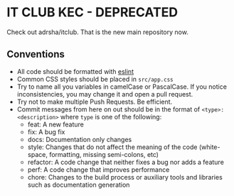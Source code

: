 # IT CLUB KEC - DEPRECATED

Check out adrsha/itclub. That is the new main repository now.

## Conventions

* All code should be formatted with [eslint](https://eslint.org/)
* Common CSS styles should be placed in `src/app.css`
* Try to name all you variables in camelCase or PascalCase. If you notice inconsistencies, you may change it and open a pull request.
* Try not to make multiple Push Requests. Be efficient. 
* Commit messages from here on out should be in the format of `<type>: <description>` where `type` is one of the following:
  * feat: A new feature
  * fix: A bug fix
  * docs: Documentation only changes
  * style: Changes that do not affect the meaning of the code (white-space, formatting, missing semi-colons, etc)
  * refactor: A code change that neither fixes a bug nor adds a feature
  * perf: A code change that improves performance
  * chore: Changes to the build process or auxiliary tools and libraries such as documentation generation

